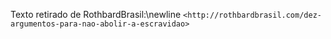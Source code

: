Texto retirado de RothbardBrasil:\newline
`<http://rothbardbrasil.com/dez-argumentos-para-nao-abolir-a-escravidao>`
